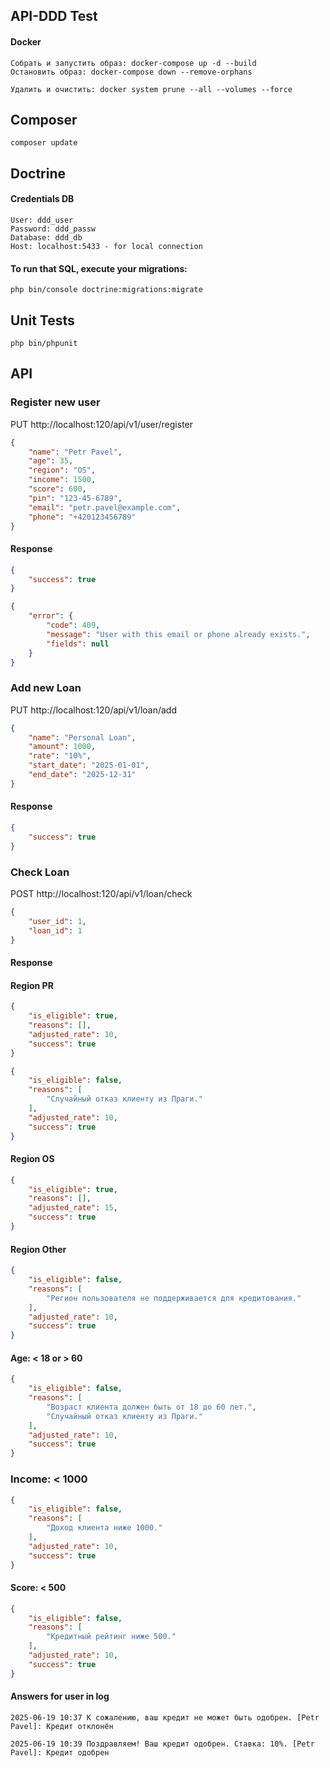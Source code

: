 ## API-DDD Test

#### Docker
```
Собрать и запустить образ: docker-compose up -d --build
Остановить образ: docker-compose down --remove-orphans

Удалить и очистить: docker system prune --all --volumes --force
```

## Composer
```
composer update
```

## Doctrine
#### Credentials DB
```
User: ddd_user
Password: ddd_passw
Database: ddd_db
Host: localhost:5433 - for local connection
```

#### To run that SQL, execute your migrations:
```
php bin/console doctrine:migrations:migrate
```

## Unit Tests
```
php bin/phpunit
```

## API

### Register new user
PUT http://localhost:120/api/v1/user/register
```json
{
    "name": "Petr Pavel",
    "age": 35,
    "region": "OS",
    "income": 1500,
    "score": 600,
    "pin": "123-45-6789",
    "email": "petr.pavel@example.com",
    "phone": "+420123456789"
}
```
#### Response
```json
{
    "success": true
}
```
```json
{
    "error": {
        "code": 409,
        "message": "User with this email or phone already exists.",
        "fields": null
    }
}
```


### Add new Loan
PUT http://localhost:120/api/v1/loan/add
```json
{
    "name": "Personal Loan",
    "amount": 1000,
    "rate": "10%",
    "start_date": "2025-01-01",
    "end_date": "2025-12-31"
}
```
#### Response
```json
{
    "success": true
}
```

### Check Loan
POST http://localhost:120/api/v1/loan/check
```json
{
    "user_id": 1,
    "loan_id": 1
}
```
#### Response
#### Region PR
```json
{
    "is_eligible": true,
    "reasons": [],
    "adjusted_rate": 10,
    "success": true
}
```
```json
{
    "is_eligible": false,
    "reasons": [
        "Случайный отказ клиенту из Праги."
    ],
    "adjusted_rate": 10,
    "success": true
}
```
#### Region OS
```json
{
    "is_eligible": true,
    "reasons": [],
    "adjusted_rate": 15,
    "success": true
}
```
#### Region Other
```json
{
    "is_eligible": false,
    "reasons": [
        "Регион пользователя не поддерживается для кредитования."
    ],
    "adjusted_rate": 10,
    "success": true
}
```
#### Age: < 18 or > 60
```json
{
    "is_eligible": false,
    "reasons": [
        "Возраст клиента должен быть от 18 до 60 лет.",
        "Случайный отказ клиенту из Праги."
    ],
    "adjusted_rate": 10,
    "success": true
}
```
### Income: < 1000
```json
{
    "is_eligible": false,
    "reasons": [
        "Доход клиента ниже 1000."
    ],
    "adjusted_rate": 10,
    "success": true
}
```
#### Score: < 500
```json
{
    "is_eligible": false,
    "reasons": [
        "Кредитный рейтинг ниже 500."
    ],
    "adjusted_rate": 10,
    "success": true
}
```
#### Answers for user in log
```
2025-06-19 10:37 К сожалению, ваш кредит не может быть одобрен. [Petr Pavel]: Кредит отклонён

2025-06-19 10:39 Поздравляем! Ваш кредит одобрен. Ставка: 10%. [Petr Pavel]: Кредит одобрен
```
